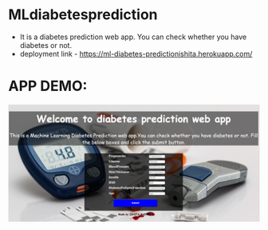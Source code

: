# MLdiabetesprediction
* It is a diabetes prediction web app. You can check whether you have diabetes or not.
* deployment link - https://ml-diabetes-predictionishita.herokuapp.com/

# APP DEMO:
![alt-text](https://github.com/babiishita09/MLdiabetesprediction/blob/master/ML_diabetesPrediction/Screenshot%20(9).png)
